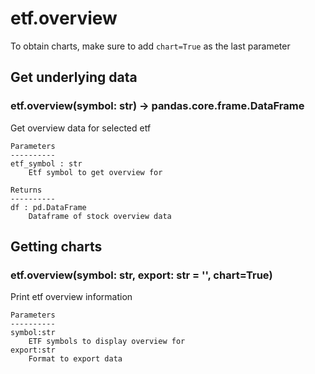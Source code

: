 # etf.overview

To obtain charts, make sure to add `chart=True` as the last parameter

## Get underlying data 
### etf.overview(symbol: str) -> pandas.core.frame.DataFrame

Get overview data for selected etf

    Parameters
    ----------
    etf_symbol : str
        Etf symbol to get overview for

    Returns
    ----------
    df : pd.DataFrame
        Dataframe of stock overview data

## Getting charts 
### etf.overview(symbol: str, export: str = '', chart=True)

Print etf overview information

    Parameters
    ----------
    symbol:str
        ETF symbols to display overview for
    export:str
        Format to export data

